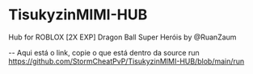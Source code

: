 # TisukyzinMIMI-HUB
Hub for ROBLOX [2X EXP] Dragon Ball Super Heróis by @RuanZaum

-- Aqui está o link, copie o que está dentro da source run
https://github.com/StormCheatPvP/TisukyzinMIMI-HUB/blob/main/run
